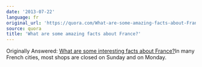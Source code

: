 ```yaml
---
date: '2013-07-22'
language: fr
original_url: 'https://quora.com/What-are-some-amazing-facts-about-France/answer/Clément-Renaud'
source: quora
title: 'What are some amazing facts about France?'
---
```


Originally Answered: [What are some interesting facts about
France?](http://quora.com/What-are-some-interesting-facts-about-France?no_redirect=1)In
many French cities, most shops are closed on Sunday and on Monday.
